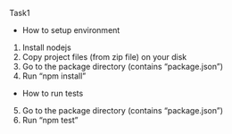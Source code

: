 Task1

- How to setup environment
1. Install nodejs
2. Copy project files (from zip file) on your disk
3. Go to the package directory (contains “package.json”)
4. Run “npm install”
- How to run tests
5. Go to the package directory (contains “package.json”)
6. Run “npm test”